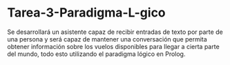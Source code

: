 # Tarea-3-Paradigma-L-gico
Se desarrollará un asistente capaz de recibir entradas de texto por parte de una persona y será capaz de mantener una conversación que permita obtener información sobre los vuelos disponibles para llegar a cierta parte del mundo, todo esto utilizando el paradigma lógico en Prolog.
